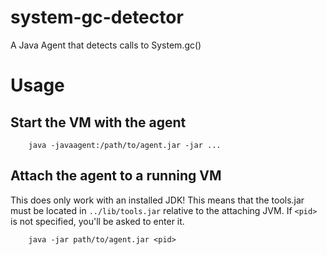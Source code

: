 # system-gc-detector
A Java Agent that detects calls to System.gc()

# Usage

## Start the VM with the agent

```
    java -javaagent:/path/to/agent.jar -jar ...
```

## Attach the agent to a running VM
This does only work with an installed JDK! This means that the tools.jar must be located in `../lib/tools.jar` relative to the attaching JVM.
If `<pid>` is not specified, you'll be asked to enter it.

```
    java -jar path/to/agent.jar <pid>
```